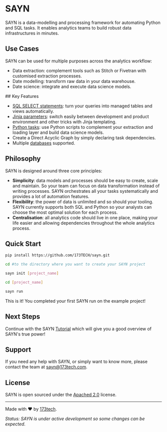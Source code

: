# SAYN

SAYN is a data-modelling and processing framework for automating Python and SQL tasks. It enables analytics teams to build robust data infrastructures in minutes.

## Use Cases

SAYN can be used for multiple purposes across the analytics workflow:

* Data extraction: complement tools such as Stitch or Fivetran with customised extraction processes.
* Date modelling: transform raw data in your data warehouse.
* Date science: integrate and execute data science models.

## Key Features

* [SQL SELECT statements](tasks/core/autosql.md): turn your queries into managed tables and views automatically.
* [Jinja parameters](parameters.md): switch easily between development and product environment and other tricks with Jinja templating.
* [Python tasks](tasks/core/python.md): use Python scripts to complement your extraction and loading layer and build data science models.
* Create a Direct Acyclic Graph by simply declaring task dependencies.
* Multiple [databases](databases.md) supported.

## Philosophy

SAYN is designed around three core principles:

* **Simplicity**: data models and processes should be easy to create, scale and maintain. So your team can focus on data transformation instead of writing processes. SAYN orchestrates all your tasks systematically and provides a lot of automation features.
* **Flexibility**: the power of data is unlimited and so should your tooling. SAYN currently supports both SQL and Python so your analysts can choose the most optimal solution for each process.
* **Centralisation**: all analytics code should live in one place, making your life easier and allowing dependencies throughout the whole analytics process.

## Quick Start

```bash
pip install https://github.com/173TECH/sayn.git

cd #to the directory where you want to create your SAYN project

sayn init [project_name]

cd [project_name]

sayn run
```

This is it! You completed your first SAYN run on the example project!

## Next Steps

Continue with the SAYN [Tutorial](tutorial.md) which will give you a good overview of SAYN's true power!

## Support

If you need any help with SAYN, or simply want to know more, please contact the team at <sayn@173tech.com>.

## License

SAYN is open sourced under the [Apached 2.0](https://www.apache.org/licenses/LICENSE-2.0) license.

---

Made with :heart: by [173tech](https://www.173tech.com).

 *Status: SAYN is under active development so some changes can be expected.*

